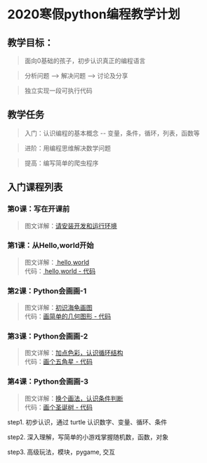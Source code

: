 # 2020寒假python编程教学计划

## 教学目标：
> 面向0基础的孩子，初步认识真正的编程语言

> 分析问题 --> 解决问题 --> 讨论及分享

> 独立实现一段可执行代码

## 教学任务

> 入门：认识编程的基本概念 -- 变量，条件，循环，列表，函数等

> 进阶：用编程思维解决数学问题

> 提高：编写简单的爬虫程序 


## 入门课程列表

### 第0课：写在开课前
> 图文详解：[请安装开发和运行环境](lesson0.md)  

### 第1课：从Hello,world开始
> 图文详解：[ hello,world  ](lesson1.md)  
> 代码：[ hello,world - 代码 ](helloworld.py) 

### 第2课：Python会画画-1
> 图文详解：[初识海龟画图](lesson2.md)  
> 代码：[画简单的几何图形 - 代码](turtle_draw.py) 

### 第3课：Python会画画-2
> 图文详解：[加点色彩，认识循环结构](lesson3.md)  
> 代码：[画个五角星 - 代码](turtle_star.py)

### 第4课：Python会画画-3
> 图文详解：[换个画法，认识条件判断](lesson4.md)  
> 代码：[画个圣诞树 - 代码](turtle_chrismas.py)







step1. 初步认识，通过 turtle 认识数字、变量、循环、条件

step2. 深入理解，写简单的小游戏掌握随机数，函数，对象

step3. 高级玩法，模块，pygame, 交互